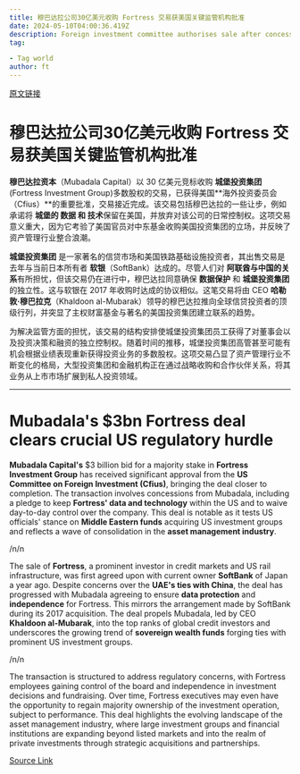 ```yaml
---
title: 穆巴达拉公司30亿美元收购 Fortress 交易获美国关键监管机构批准
date: 2024-05-10T04:00:36.419Z
description: Foreign investment committee authorises sale after concessions on data and day-to-day control
tag: 

- Tag world
author: ft
---
```


[原文链接](https://ft.com/content/3b29763e-62e1-4b23-907d-7da36676fc6b)

# 穆巴达拉公司30亿美元收购 Fortress 交易获美国关键监管机构批准

**穆巴达拉资本**（Mubadala Capital）以 30 亿美元竞标收购 **城堡投资集团**(Fortress Investment Group)多数股权的交易，已获得美国**海外投资委员会（Cfius）**的重要批准，交易接近完成。该交易包括穆巴达拉的一些让步，例如承诺将 **城堡的 数据 和 技术**保留在美国，并放弃对该公司的日常控制权。这项交易意义重大，因为它考验了美国官员对中东基金收购美国投资集团的立场，并反映了资产管理行业整合浪潮。 

**城堡投资集团** 是一家著名的信贷市场和美国铁路基础设施投资者，其出售交易是去年与当前日本所有者 **软银**（SoftBank）达成的。尽管人们对 **阿联酋与中国的关系**有所担忧，但该交易仍在进行中，穆巴达拉同意确保 **数据保护** 和 **城堡投资集团** 的独立性。这与软银在 2017 年收购时达成的协议相似。这笔交易将由 CEO **哈勒敦·穆巴拉克**（Khaldoon al-Mubarak）领导的穆巴达拉推向全球信贷投资者的顶级行列，并突显了主权财富基金与著名的美国投资集团建立联系的趋势。

为解决监管方面的担忧，该交易的结构安排使城堡投资集团员工获得了对董事会以及投资决策和融资的独立控制权。随着时间的推移，城堡投资集团高管甚至可能有机会根据业绩表现重新获得投资业务的多数股权。这项交易凸显了资产管理行业不断变化的格局，大型投资集团和金融机构正在通过战略收购和合作伙伴关系，将其业务从上市市场扩展到私人投资领域。

---

# Mubadala's $3bn Fortress deal clears crucial US regulatory hurdle 

**Mubadala Capital's** $3 billion bid for a majority stake in **Fortress Investment Group** has received significant approval from the **US Committee on Foreign Investment (Cfius)**, bringing the deal closer to completion. The transaction involves concessions from Mubadala, including a pledge to keep **Fortress' data and technology** within the US and to waive day-to-day control over the company. This deal is notable as it tests US officials' stance on **Middle Eastern funds** acquiring US investment groups and reflects a wave of consolidation in the **asset management industry**. 

/n/n

The sale of **Fortress**, a prominent investor in credit markets and US rail infrastructure, was first agreed upon with current owner **SoftBank** of Japan a year ago. Despite concerns over the **UAE's ties with China**, the deal has progressed with Mubadala agreeing to ensure **data protection** and **independence** for Fortress. This mirrors the arrangement made by SoftBank during its 2017 acquisition. The deal propels Mubadala, led by CEO **Khaldoon al-Mubarak**, into the top ranks of global credit investors and underscores the growing trend of **sovereign wealth funds** forging ties with prominent US investment groups. 

/n/n

The transaction is structured to address regulatory concerns, with Fortress employees gaining control of the board and independence in investment decisions and fundraising. Over time, Fortress executives may even have the opportunity to regain majority ownership of the investment operation, subject to performance. This deal highlights the evolving landscape of the asset management industry, where large investment groups and financial institutions are expanding beyond listed markets and into the realm of private investments through strategic acquisitions and partnerships.

[Source Link](https://ft.com/content/3b29763e-62e1-4b23-907d-7da36676fc6b)

